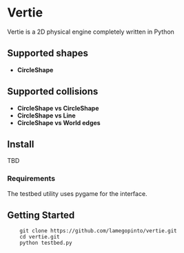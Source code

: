 # Vertie

Vertie is a 2D physical engine completely written in Python

## Supported shapes
* **CircleShape**

## Supported collisions
* **CircleShape vs CircleShape**
* **CircleShape vs Line**
* **CircleShape vs World edges**

## Install
TBD
### Requirements
The testbed utility uses pygame for the interface.
   
## Getting Started

```
    git clone https://github.com/lamegopinto/vertie.git
    cd vertie.git
    python testbed.py
```